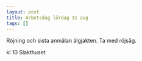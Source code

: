 ```yaml
---
layout: post
title: Arbetsdag lördag 31 aug
tags: []
---
```

Röjning och sista anmälan älgjakten. Ta med röjsåg.

kl 10 Slakthuset
